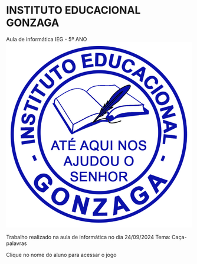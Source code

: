 # INSTITUTO EDUCACIONAL GONZAGA
Aula de informática IEG - 5º ANO
<img src="LOGO PNG.png">

<p>Trabalho realizado na aula de informática no dia 24/09/2024
Tema: Caça-palavras

Clique no nome do aluno para acessar o jogo</p>


